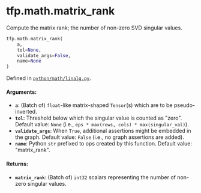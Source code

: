 <div itemscope itemtype="http://developers.google.com/ReferenceObject">
<meta itemprop="name" content="tfp.math.matrix_rank" />
<meta itemprop="path" content="Stable" />
</div>

# tfp.math.matrix_rank

Compute the matrix rank; the number of non-zero SVD singular values.

``` python
tfp.math.matrix_rank(
    a,
    tol=None,
    validate_args=False,
    name=None
)
```



Defined in [`python/math/linalg.py`](https://github.com/tensorflow/probability/tree/master/tensorflow_probability/python/math/linalg.py).

<!-- Placeholder for "Used in" -->

#### Arguments:

* <b>`a`</b>: (Batch of) `float`-like matrix-shaped `Tensor`(s) which are to be
  pseudo-inverted.
* <b>`tol`</b>: Threshold below which the singular value is counted as "zero".
  Default value: `None` (i.e., `eps * max(rows, cols) * max(singular_val)`).
* <b>`validate_args`</b>: When `True`, additional assertions might be embedded in the
  graph.
  Default value: `False` (i.e., no graph assertions are added).
* <b>`name`</b>: Python `str` prefixed to ops created by this function.
  Default value: "matrix_rank".


#### Returns:

* <b>`matrix_rank`</b>: (Batch of) `int32` scalars representing the number of non-zero
  singular values.